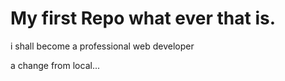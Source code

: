 # My first Repo what ever that is.

i shall become a professional web developer

a change from local...
